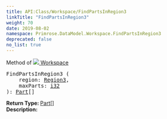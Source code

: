 ```yaml
---
title: API:Class/Workspace/FindPartsInRegion3
linkTitle: "FindPartsInRegion3"
weight: 70
date: 2019-08-02
namespace: Primrose.DataModel.Workspace.FindPartsInRegion3
deprecated: false
no_list: true
---
```

Method of <a href="/docs/api-reference/Class/Workspace"><img src="/icons/silk/world.png"/>&nbsp;Workspace</a>
<pre class="method-declaration">
FindPartsInRegion3 (
    region: <a class="type" href="/docs/api-reference/DataType/Region3">Region3</a>,
    maxParts: <a class="type" href="/docs/api-reference/System/Primitives#int32">i32</a>
): <span><a class="type" href="/docs/api-reference/Class/Part">Part</a>[]</span></pre>
<b>Return Type: </b>
<span><a class="type" href="/docs/api-reference/Class/Part">Part</a>[]</span>
<br/>
<b>Description: </b>